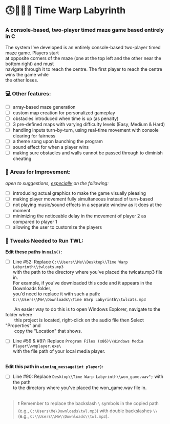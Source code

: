 # 🕓🏃🏻‍♀️ Time Warp Labyrinth

### A console-based, two-player timed maze game based entirely in C

The system I've developed is an entirely console-based two-player timed maze game. Players start  
at opposite corners of the maze (one at the top left and the other near the bottom right) and must  
navigate through it to reach the centre. The first player to reach the centre wins the game while  
the other loses.

### 💻 Other features:
- [ ] array-based maze generation
- [ ] custom map creation for personalized gameplay
- [ ] obstacles introduced when time is up (as penalty)
- [ ] 3 pre-defined maps with varying difficulty levels (Easy, Medium & Hard)
- [ ] handling inputs turn-by-turn, using real-time movement with console clearing for fairness
- [ ] a theme song upon launching the program
- [ ] sound effect for when a player wins
- [ ] making sure obstacles and walls cannot be passed through to diminish cheating

### 🐛 Areas for Improvement:
*open to suggestions, <ins>especially</ins> on the following:*
- [ ] introducing actual graphics to make the game visually pleasing
- [ ] making player movement fully simultaneous instead of turn-based
- [ ] not playing music/sound effects in a separate window as it does at the moment
- [ ] minimizing the noticeable delay in the movement of player 2 as compared to player 1
- [ ] allowing the user to customize the players

### 🔧 Tweaks Needed to Run TWL:
**Edit these paths in `main()`:**  
  - [ ] Line #52: Replace `C:\\Users\\Me\\Desktop\\Time Warp Labyrinth\\twlcats.mp3`  
  with the path to the directory where you've placed the twlcats.mp3 file in.  
  For example, if you've downloaded this code and it appears in the Downloads folder,  
  you'd need to replace it with such a path: `C:\\Users\\Me\\Downloads\\Time Warp Labyrinth\\twlcats.mp3`

  &emsp;&emsp;An easier way to do this is to open Windows Explorer, navigate to the folder where  
  &emsp;&emsp;this project is located, right-click on the audio file then Select "Properties" and  
  &emsp;&emsp;copy the "Location" that shows.<br/>

  - [ ] Line #59 & #97: Replace `Program Files (x86)\\Windows Media Player\\wmplayer.exe\`  
  with the file path of your local media player. <br/><br/>

**Edit this path in `winning_message(int player)`:**  
  - [ ] Line #90: Replace `Desktop\\Time Warp Labyrinth\\won_game.wav";` with the path  
  to the directory where you've placed the won_game.wav file in. <br/><br/>  
  
  > ❗ Remember to replace the backslash `\` symbols in the copied path  
  (e.g., `C:\Users\Me\Downloads\twl.mp3`) with double backslashes `\\`  
  (e.g., `C:\\Users\\Me\\Downloads\\twl.mp3`).

